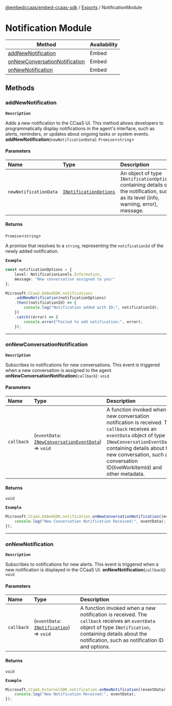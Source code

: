 [@embedccaas/embed-ccaas-sdk](../README.md) / [Exports](../modules.md) / NotificationModule


# Notification Module
| Method | Availability |
| ------ | ------------ |
| [addNewNotification](NotificationModule.md#addnewnotification) | Embed |
| [onNewConversationNotification](NotificationModule.md#onnewconversationnotification) | Embed |
| [onNewNotification](NotificationModule.md#onnewnotification) | Embed |

## Methods

### addNewNotification
**`Description`**

Adds a new notification to the CCaaS UI.
This method allows developers to programmatically display notifications in the agent's interface,
such as alerts, reminders, or updates about ongoing tasks or system events.
**addNewNotification**(`newNotificationData`): `Promise`<`string`\>

#### Parameters

| Name                  | Type                                                            | Description                                                                                                                         |
| :-------------------- | :-------------------------------------------------------------- | :---------------------------------------------------------------------------------------------------------------------------------- |
| `newNotificationData` | [`INotificationOptions`](../interfaces/INotificationOptions.md) | An object of type `INotificationOptions` containing details of the notification, such as its level (info, warning, error), message. |

#### Returns

`Promise`<`string`\>

A promise that resolves to a `string`, representing the `notificationId` of the newly added notification.


**`Example`**

```ts
const notificationOptions = {
	level: NotificationLevels.Information,
	message: "New conversation assigned to you!"
};

Microsoft.CCaaS.EmbedSDK.notifications
	.addNewNotification(notificationOptions)
	.then((notificationId) => {
		console.log("Notification added with ID:", notificationId);
	})
	.catch((error) => {
		console.error("Failed to add notification:", error);
	});
```



---

### onNewConversationNotification
**`Description`**

Subscribes to notifications for new conversations.
This event is triggered when a new conversation is assigned to the agent.
**onNewConversationNotification**(`callback`): `void`

#### Parameters

| Name       | Type                                                                                               | Description                                                                                                                                                                                                                                                        |
| :--------- | :------------------------------------------------------------------------------------------------- | :----------------------------------------------------------------------------------------------------------------------------------------------------------------------------------------------------------------------------------------------------------------- |
| `callback` | (`eventData`: [`INewConversationEventData`](../interfaces/INewConversationEventData.md)) => `void` | A function invoked when a new conversation notification is received. The `callback` receives an `eventData` object of type `INewConversationEventData`, containing details about the new conversation, such as conversation ID(liveWorkItemId) and other metadata. |

#### Returns

`void`


**`Example`**

```ts
Microsoft.CCaaS.EmbedSDK.notification.onNewConversationNotification((eventData) => {
	console.log("New Conversation Notification Received:", eventData);
});
```



---

### onNewNotification
**`Description`**

Subscribes to notifications for new alerts.
This event is triggered when a new notification is displayed in the CCaaS UI.
**onNewNotification**(`callback`): `void`

#### Parameters

| Name       | Type                                                                       | Description                                                                                                                                                                                                    |
| :--------- | :------------------------------------------------------------------------- | :------------------------------------------------------------------------------------------------------------------------------------------------------------------------------------------------------------- |
| `callback` | (`eventData`: [`INotification`](../interfaces/INotification.md)) => `void` | A function invoked when a new notification is received. The `callback` receives an `eventData` object of type `INotification`, containing details about the notification, such as notification ID and options. |

#### Returns

`void`


**`Example`**

```ts
Microsoft.CCaaS.ExternalSDK.notification.onNewNotification((eventData) => {
	console.log("New Notification Received:", eventData);
});
```


